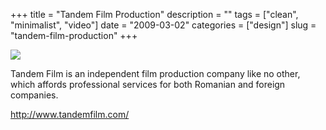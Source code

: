 +++
title = "Tandem Film Production"
description = ""
tags = ["clean", "minimalist", "video"]
date = "2009-03-02"
categories = ["design"]
slug = "tandem-film-production"
+++


 

  <div id="screens-thumbs" class="clearfix">
    <div class="txt-center" id="design-submission"><a href="http://www.tandemfilm.com/"><img id='bluga-thumbnail-1515' class='bluga-thumbnail large' src='/media/bluga/
wt49abae28bfcae.jpg'/></a></div>  
  </div>   
<p>Tandem Film is an independent film production company like no other, which affords professional services for both Romanian and foreign companies.</p>
<p><a href="http://www.tandemfilm.com/">http://www.tandemfilm.com/</a></p>




